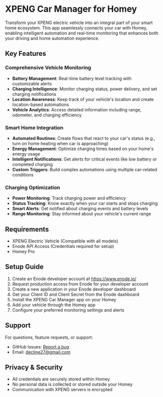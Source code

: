 # XPENG Car Manager for Homey

Transform your XPENG electric vehicle into an integral part of your smart home ecosystem. This app seamlessly connects your car with Homey, enabling intelligent automation and real-time monitoring that enhances both your driving and home automation experience.

## Key Features

### Comprehensive Vehicle Monitoring
- **Battery Management**: Real-time battery level tracking with customizable alerts
- **Charging Intelligence**: Monitor charging status, power delivery, and set charging notifications
- **Location Awareness**: Keep track of your vehicle's location and create location-based automations
- **Vehicle Analytics**: Access detailed information including range, odometer, and charging efficiency

### Smart Home Integration
- **Automated Routines**: Create flows that react to your car's status (e.g., turn on home heating when car is approaching)
- **Energy Management**: Optimize charging times based on your home's energy usage
- **Intelligent Notifications**: Get alerts for critical events like low battery or completed charging
- **Custom Triggers**: Build complex automations using multiple car-related conditions

### Charging Optimization
- **Power Monitoring**: Track charging power and efficiency
- **Status Tracking**: Know exactly when your car starts and stops charging
- **Smart Alerts**: Get notified about charging events and battery levels
- **Range Monitoring**: Stay informed about your vehicle's current range

## Requirements
- XPENG Electric Vehicle (Compatible with all models)
- Enode API Access (Credentials required for setup)
- Homey Pro

## Setup Guide
1. Create an Enode developer account at https://www.enode.io/
2. Request production access from Enode for your developer account
3. Create a new application in your Enode developer dashboard
4. Get your Client ID and Client Secret from the Enode dashboard
5. Install the XPENG Car Manager app on your Homey
6. Add your vehicle through the Homey app
7. Configure your preferred monitoring settings and alerts

## Support
For questions, feature requests, or support:
- GitHub Issues: [Report a bug](https://github.com/decline27/Xpeng/issues)
- Email: decline27@gmail.com

## Privacy & Security
- All credentials are securely stored within Homey
- No personal data is collected or stored outside your Homey
- Communication with XPENG servers is encrypted